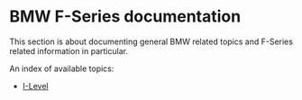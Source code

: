 # BMW F-Series documentation

This section is about documenting general BMW related topics and F-Series related information in particular.

An index of available topics:
* [I-Level](I_Level.md)
